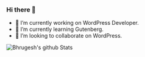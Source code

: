 ### Hi there 👋


- 🔭 I’m currently working on WordPress Developer.
- 🌱 I’m currently learning Gutenberg.
- 👯 I’m looking to collaborate on WordPress.

![Bhrugesh's github Stats](https://github-readme-stats.vercel.app/api?username=bhrugesh-linksture&include_all_commits=true&show_icons=true&theme=radical&layout=compact)
